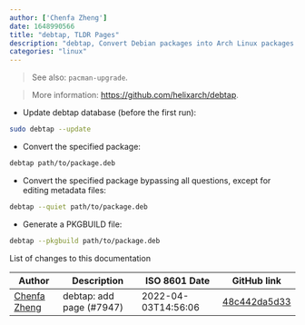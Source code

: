 ```yaml
---
author: ['Chenfa Zheng']
date: 1648990566
title: "debtap, TLDR Pages"
description: "debtap, Convert Debian packages into Arch Linux packages."
categories: "linux"
---
```

> See also: `pacman-upgrade`.

> More information: <https://github.com/helixarch/debtap>.

- Update debtap database (before the first run):

```bash
sudo debtap --update
```

- Convert the specified package:

```bash
debtap path/to/package.deb
```

- Convert the specified package bypassing all questions, except for editing metadata files:

```bash
debtap --quiet path/to/package.deb
```

- Generate a PKGBUILD file:

```bash
debtap --pkgbuild path/to/package.deb
```
List of changes to this documentation


Author | Description | ISO 8601 Date | GitHub link
------|-----|-----|-----
[Chenfa Zheng](mailto:80394200+ChenfaZheng@users.noreply.github.com) | debtap: add page (#7947) | 2022-04-03T14:56:06 | [48c442da5d33](https://github.com/tldr-pages/tldr/commit/48c442da5d339d71d8a2e236ea7798ade94a6661)

